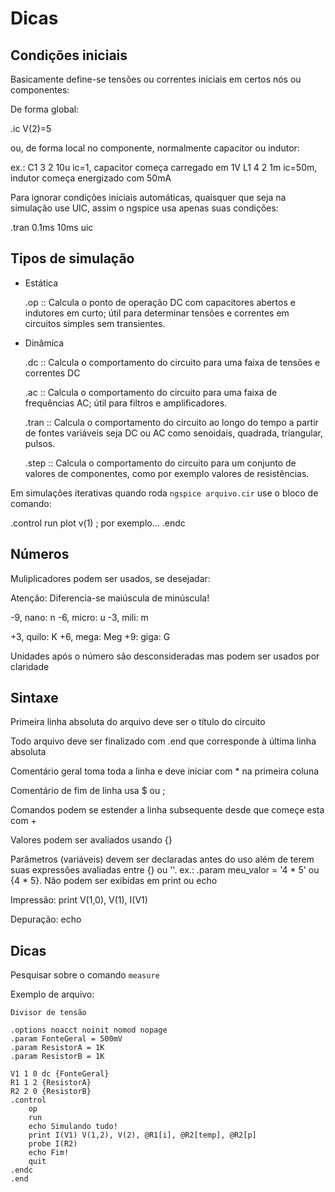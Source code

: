 # Dicas

## Condições iniciais

Basicamente define-se tensões ou correntes iniciais em certos nós ou componentes:

De forma global:

.ic V(2)=5

ou, de forma local no componente, normalmente capacitor ou indutor:

ex.: C1 3 2 10u ic=1, capacitor começa carregado em 1V
     L1 4 2 1m ic=50m, indutor começa energizado com 50mA

Para ignorar condições iniciais automáticas, quaisquer que seja na simulação use UIC, assim o ngspice usa apenas suas condições:

.tran 0.1ms 10ms uic

## Tipos de simulação

- Estática

    .op :: Calcula o ponto de operação DC com capacitores abertos e indutores em curto; útil para determinar tensões e correntes em circuitos simples sem transientes.

- Dinâmica

    .dc :: Calcula o comportamento do circuito para uma faixa de tensões e correntes DC

    .ac :: Calcula o comportamento do circuito para uma faixa de frequências AC; útil para filtros e amplificadores.

    .tran :: Calcula o comportamento do circuito ao longo do tempo a partir de fontes variáveis seja DC ou AC como senoidais, quadrada, triangular, pulsos.

    .step :: Calcula o comportamento do circuito para um conjunto de valores de componentes, como por exemplo valores de resistências.

Em simulações iterativas quando roda `ngspice arquivo.cir` use o bloco de comando:

.control
    run
    plot v(1) ; por exemplo...
.endc

## Números

Muliplicadores podem ser usados, se desejadar:

Atenção: Diferencia-se maiúscula de minúscula!

-9, nano: n
-6, micro: u
-3, mili: m

+3, quilo: K
+6, mega: Meg
+9: giga: G

Unidades após o número são desconsideradas mas podem ser usados por claridade

## Sintaxe

Primeira linha absoluta do arquivo deve ser o título do circuito

Todo arquivo deve ser finalizado com .end que corresponde à última linha absoluta

Comentário geral toma toda a linha e deve iniciar com * na primeira coluna

Comentário de fim de linha usa $ ou ;

Comandos podem se estender a linha subsequente desde que começe esta com +

Valores podem ser avaliados usando {}

Parâmetros (variáveis) devem ser declaradas antes do uso além de terem suas expressões avaliadas entre {} ou ''. ex.: .param meu_valor = '4 * 5' ou {4 * 5}. Não podem ser exibidas em print ou echo

Impressão: print V(1,0), V(1), I(V1)

Depuração: echo

## Dicas

Pesquisar sobre o comando `measure`

Exemplo de arquivo:

```spice
Divisor de tensão

.options noacct noinit nomod nopage
.param FonteGeral = 500mV
.param ResistorA = 1K
.param ResistorB = 1K

V1 1 0 dc {FonteGeral}
R1 1 2 {ResistorA}
R2 2 0 {ResistorB}
.control
    op
    run
    echo Simulando tudo!
    print I(V1) V(1,2), V(2), @R1[i], @R2[temp], @R2[p]
    probe I(R2)
    echo Fim!
    quit
.endc
.end
```

